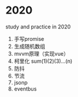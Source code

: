 # 2020
study and practice in 2020

01. 手写promise  
02. 生成随机数组  
03. mvvm原理（实现vue）  
04. 柯里化 sum(1)(2)(3)...(n)  
05. 防抖  
06. 节流  
07. jsonp  
08. eventbus  

